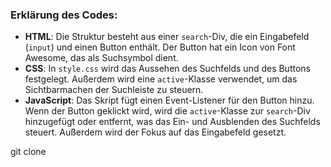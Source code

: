 ### Erklärung des Codes:

- **HTML**: Die Struktur besteht aus einer `search`-Div, die ein Eingabefeld (`input`) und einen Button enthält. Der Button hat ein Icon von Font Awesome, das als Suchsymbol dient.
- **CSS**: In `style.css` wird das Aussehen des Suchfelds und des Buttons festgelegt. Außerdem wird eine `active`-Klasse verwendet, um das Sichtbarmachen der Suchleiste zu steuern.
- **JavaScript**: Das Skript fügt einen Event-Listener für den Button hinzu. Wenn der Button geklickt wird, wird die `active`-Klasse zur `search`-Div hinzugefügt oder entfernt, was das Ein- und Ausblenden des Suchfelds steuert. Außerdem wird der Fokus auf das Eingabefeld gesetzt.

git clone 
